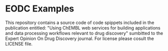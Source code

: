 # EODC Examples
This repository contains a source code of code spippets included in the publication entitled: "Using ChEMBL web services for building applications and data processing workflows relevant to drug discovery" sumbitted to the Expert Opinion On Drug Discovery journal. For license please cosult the LICENSE file.
